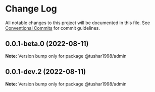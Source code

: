 # Change Log

All notable changes to this project will be documented in this file.
See [Conventional Commits](https://conventionalcommits.org) for commit guidelines.

## 0.0.1-beta.0 (2022-08-11)

**Note:** Version bump only for package @tushar1998/admin





## 0.0.1-dev.2 (2022-08-11)

**Note:** Version bump only for package @tushar1998/admin
